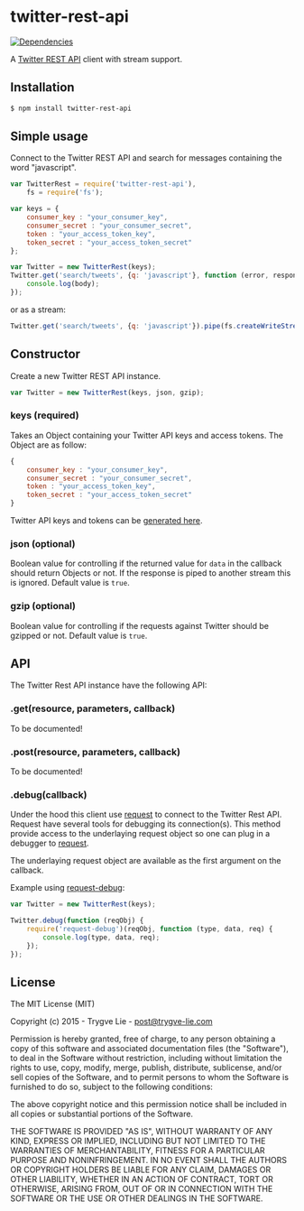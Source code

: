 # twitter-rest-api

[![Dependencies](https://img.shields.io/david/trygve-lie/twitter-rest-api.svg?style=flat-square)](https://david-dm.org/trygve-lie/twitter-rest-api)


A [Twitter REST API](https://dev.twitter.com/rest/public) client with stream 
support.



## Installation

```bash
$ npm install twitter-rest-api
```


## Simple usage

Connect to the Twitter REST API and search for messages containing the word 
"javascript".

```js
var TwitterRest = require('twitter-rest-api'),
    fs = require('fs');

var keys = {
    consumer_key : "your_consumer_key",
    consumer_secret : "your_consumer_secret",
    token : "your_access_token_key",
    token_secret : "your_access_token_secret"
};

var Twitter = new TwitterRest(keys);
Twitter.get('search/tweets', {q: 'javascript'}, function (error, response, body) {
	console.log(body);
});
```

or as a stream:

```js
Twitter.get('search/tweets', {q: 'javascript'}).pipe(fs.createWriteStream('tweets.txt'));
```



## Constructor

Create a new Twitter REST API instance.

```js
var Twitter = new TwitterRest(keys, json, gzip);
```


### keys (required)

Takes an Object containing your Twitter API keys and access tokens. The Object 
are as follow:

```js
{
    consumer_key : "your_consumer_key",
    consumer_secret : "your_consumer_secret",
    token : "your_access_token_key",
    token_secret : "your_access_token_secret"
}
```

Twitter API keys and tokens can be [generated here](https://apps.twitter.com/).


### json (optional)

Boolean value for controlling if the returned value for `data` in the callback
should return Objects or not. If the response is piped to another stream this
is ignored. Default value is `true`.


### gzip (optional)

Boolean value for controlling if the requests against Twitter should be gzipped
or not. Default value is `true`.



## API

The Twitter Rest API instance have the following API:

### .get(resource, parameters, callback)

To be documented!


### .post(resource, parameters, callback)

To be documented!


### .debug(callback)

Under the hood this client use [request](https://github.com/request/request) to
connect to the Twitter Rest API. Request have several tools for debugging its
connection(s). This method provide access to the underlaying request object so
one can plug in a debugger to [request](https://github.com/request/request).

The underlaying request object are available as the first argument on the 
callback.

Example using [request-debug](https://github.com/request/request-debug):

```js
var Twitter = new TwitterRest(keys);

Twitter.debug(function (reqObj) {
    require('request-debug')(reqObj, function (type, data, req) {
        console.log(type, data, req);
    });
});
```



## License 

The MIT License (MIT)

Copyright (c) 2015 - Trygve Lie - post@trygve-lie.com

Permission is hereby granted, free of charge, to any person obtaining a copy
of this software and associated documentation files (the "Software"), to deal
in the Software without restriction, including without limitation the rights
to use, copy, modify, merge, publish, distribute, sublicense, and/or sell
copies of the Software, and to permit persons to whom the Software is
furnished to do so, subject to the following conditions:

The above copyright notice and this permission notice shall be included in
all copies or substantial portions of the Software.

THE SOFTWARE IS PROVIDED "AS IS", WITHOUT WARRANTY OF ANY KIND, EXPRESS OR
IMPLIED, INCLUDING BUT NOT LIMITED TO THE WARRANTIES OF MERCHANTABILITY,
FITNESS FOR A PARTICULAR PURPOSE AND NONINFRINGEMENT. IN NO EVENT SHALL THE
AUTHORS OR COPYRIGHT HOLDERS BE LIABLE FOR ANY CLAIM, DAMAGES OR OTHER
LIABILITY, WHETHER IN AN ACTION OF CONTRACT, TORT OR OTHERWISE, ARISING FROM,
OUT OF OR IN CONNECTION WITH THE SOFTWARE OR THE USE OR OTHER DEALINGS IN
THE SOFTWARE.
